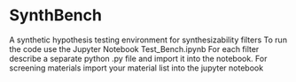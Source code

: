 # SynthBench
A synthetic hypothesis testing environment for synthesizability filters
To run the code use the Jupyter Notebook Test_Bench.ipynb
For each filter describe a separate python .py file and import it into the notebook.
For screening materials import your material list into the jupyter notebook
